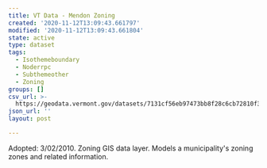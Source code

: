 ```yaml
---
title: VT Data - Mendon Zoning
created: '2020-11-12T13:09:43.661797'
modified: '2020-11-12T13:09:43.661804'
state: active
type: dataset
tags:
  - Isothemeboundary
  - Noderrpc
  - Subthemeother
  - Zoning
groups: []
csv_url: >-
  https://geodata.vermont.gov/datasets/7131cf56eb97473bb8f28c6cb72810f3_0.csv?outSR=%7B%22latestWkid%22%3A3857%2C%22wkid%22%3A102100%7D
json_url: ''
layout: post

---
```

Adopted: 3/02/2010. Zoning GIS data layer. Models a municipality's zoning zones and related information.

